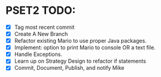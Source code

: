 # PSET2 TODO:
- [x] Tag most recent commit
- [x] Create A New Branch
- [x] Refactor existing Mario to use proper Java packages.
- [x] Implement: option to print Mario to console OR a text file.
- [x] Handle Exceptions.
- [x] Learn up on Strategy Design to refactor if statements
- [x] Commit, Document, Publish, and notify Mike 
